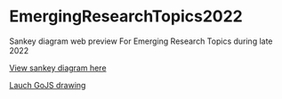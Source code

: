 # EmergingResearchTopics2022
 Sankey diagram web preview For Emerging Research Topics during late 2022


[View sankey diagram here](https://tabahi.github.io/EmergingResearchTopics2022/)


[Lauch GoJS drawing](https://tabahi.github.io/EmergingResearchTopics2022/draw.html)
